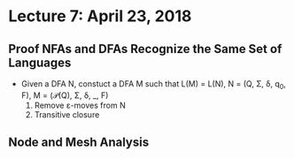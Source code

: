 # Lecture 7: April 23, 2018
## Proof NFAs and DFAs Recognize the Same Set of Languages
* Given a DFA N, constuct a DFA M such that L(M) = L(N), N = (Q, Σ, δ, q<sub>0</sub>, F), M = (𝒫(Q), Σ, δ, _, F)
  1. Remove ε-moves from N
  2. Transitive closure
## Node and Mesh Analysis

